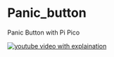 # Panic_button
Panic Button with Pi Pico


[![youtube video with explaination](https://img.youtube.com/vi/fqsOZ_FVgfg/0.jpg)](https://www.youtube.com/watch?v=fqsOZ_FVgfg)
